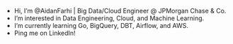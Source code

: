 - Hi, I’m @AidanFarhi | Big Data/Cloud Engineer @ JPMorgan Chase & Co.
- I’m interested in Data Engineering, Cloud, and Machine Learning.
- I’m currently learning Go, BigQuery, DBT, Airflow, and AWS.
- Ping me on LinkedIn!

<!---
AidanFarhi/AidanFarhi is a ✨ special ✨ repository because its `README.md` (this file) appears on your GitHub profile.
You can click the Preview link to take a look at your changes.
--->
